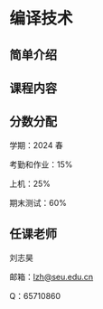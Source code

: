 # 编译技术

## 简单介绍

## 课程内容

## 分数分配

学期：2024 春

考勤和作业：15%

上机：25%

期末测试：60%

## 任课老师

刘志昊

邮箱：lzh@seu.edu.cn

Q：65710860
